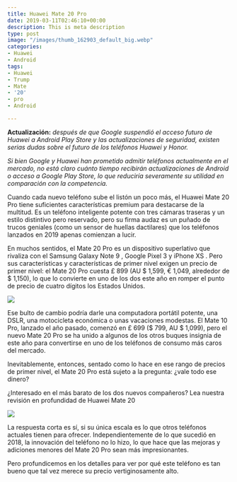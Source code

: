 ```yaml
---
title: Huawei Mate 20 Pro
date: 2019-03-11T02:46:10+00:00
description: This is meta description
type: post
image: "/images/thumb_162903_default_big.webp"
categories:
- Huawei
- Android
tags:
- Huawei
- Trump
- Mate
- '20'
- pro
- Android

---
```

**Actualización:** _después de que Google suspendió el acceso futuro de Huawei a Android Play Store y las actualizaciones de seguridad, existen serias dudas sobre el futuro de los teléfonos Huawei y Honor._

_Si bien Google y Huawei han prometido admitir teléfonos actualmente en el mercado, no está claro cuánto tiempo recibirán actualizaciones de Android o acceso a Google Play Store, lo que reduciría severamente su utilidad en comparación con la competencia._

Cuando cada nuevo teléfono sube el listón un poco más, el Huawei Mate 20 Pro tiene suficientes características premium para destacarse de la multitud. Es un teléfono inteligente potente con tres cámaras traseras y un estilo distintivo pero reservado, pero su firma audaz es un puñado de trucos geniales (como un sensor de huellas dactilares) que los teléfonos lanzados en 2019 apenas comienzan a lucir. 

En muchos sentidos, el Mate 20 Pro es un dispositivo superlativo que rivaliza con el Samsung Galaxy Note 9 , Google Pixel 3 y iPhone XS . Pero sus características y características de primer nivel exigen un precio de primer nivel: el Mate 20 Pro cuesta £ 899 (AU $ 1,599, € 1,049, alrededor de $ 1,150), lo que lo convierte en uno de los dos este año en romper el punto de precio de cuatro dígitos los Estados Unidos.

![](https://www.adslzone.net/app/uploads/2018/10/huawei-mate-20-pro.jpg)

Ese bulto de cambio podría darle una computadora portátil potente, una DSLR, una motocicleta económica o unas vacaciones modestas. El Mate 10 Pro, lanzado el año pasado, comenzó en £ 699 ($ ​​799, AU $ 1,099), pero el nuevo Mate 20 Pro se ha unido a algunos de los otros buques insignia de este año para convertirse en uno de los teléfonos de consumo más caros del mercado. 

Inevitablemente, entonces, sentado como lo hace en ese rango de precios de primer nivel, el Mate 20 Pro está sujeto a la pregunta: ¿vale todo ese dinero?

¿Interesado en el más barato de los dos nuevos compañeros? Lea nuestra revisión en profundidad de Huawei Mate 20

![](https://elcomercio.pe/resizer/UT5-xOqdr_oVsJeiLTGjUJJBnmM=/980x528/smart/arc-anglerfish-arc2-prod-elcomercio.s3.amazonaws.com/public/ZCTKKDGIVRHWREQY667IKWQGSI.jpg)

La respuesta corta es sí, si su única escala es lo que otros teléfonos actuales tienen para ofrecer. Independientemente de lo que sucedió en 2018, la innovación del teléfono no lo hizo, lo que hace que las mejoras y adiciones menores del Mate 20 Pro sean más impresionantes. 

Pero profundicemos en los detalles para ver por qué este teléfono es tan bueno que tal vez merece su precio vertiginosamente alto.